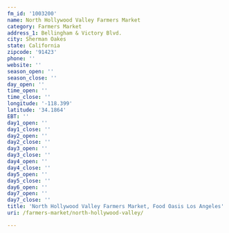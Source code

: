 ```yaml
---
fm_id: '1003200'
name: North Hollywood Valley Farmers Market
category: Farmers Market
address_1: Bellingham & Victory Blvd.
city: Sherman Oakes
state: California
zipcode: '91423'
phone: ''
website: ''
season_open: ''
season_close: ''
day_open: ''
time_open: ''
time_close: ''
longitude: '-118.399'
latitude: '34.1864'
EBT: ''
day1_open: ''
day1_close: ''
day2_open: ''
day2_close: ''
day3_open: ''
day3_close: ''
day4_open: ''
day4_close: ''
day5_open: ''
day5_close: ''
day6_open: ''
day7_open: ''
day7_close: ''
title: 'North Hollywood Valley Farmers Market, Food Oasis Los Angeles'
uri: /farmers-market/north-hollywood-valley/

---
```

